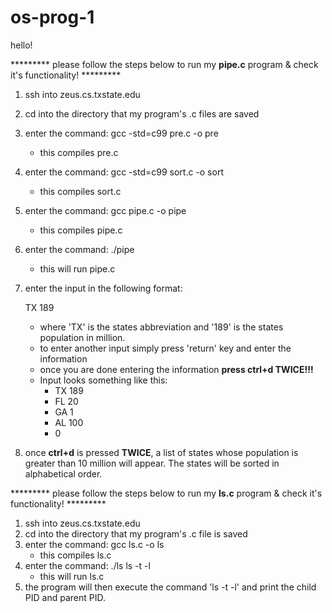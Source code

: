 # os-prog-1

hello!

********* please follow the steps below to run my **pipe.c** program & check it's functionality! ********* 

1) ssh into zeus.cs.txstate.edu 
2) cd into the directory that my program's .c files are saved
3) enter the command: gcc -std=c99 pre.c -o pre 
    - this compiles pre.c
4) enter the command: gcc -std=c99 sort.c -o sort
    - this compiles sort.c
5) enter the command: gcc pipe.c -o pipe
    - this compiles pipe.c 
6) enter the command: ./pipe
    - this will run pipe.c
7) enter the input in the following format: 
    
    TX 189
    
    - where 'TX' is the states abbreviation and '189' is the states population in million. 
    - to enter another input simply press 'return' key and enter the information
    - once you are done entering the information **press ctrl+d TWICE!!!**
    - Input looks something like this: 
        - TX 189
        - FL 20
        - GA 1
        - AL 100
        - 0

8) once **ctrl+d** is pressed **TWICE**, a list of states whose population is greater than 10 million will appear. The states will be sorted in alphabetical order. 

********* please follow the steps below to run my **ls.c** program & check it's functionality! ********* 

1) ssh into zeus.cs.txstate.edu
2) cd into the directory that my program's .c file is saved
3) enter the command: gcc ls.c -o ls
    - this compiles ls.c
4) enter the command: ./ls ls -t -l
    - this will run ls.c 
5) the program will then execute the command 'ls -t -l' and print the child PID and parent PID. 
    
